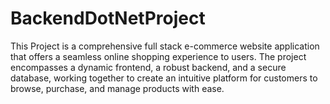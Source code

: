 # BackendDotNetProject
This Project is a comprehensive full stack e-commerce website application that offers a seamless online shopping experience to users. The project encompasses a dynamic frontend, a robust backend, and a secure database, working together to create an intuitive platform for customers to browse, purchase, and manage products with ease.
